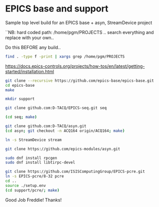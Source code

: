# EPICS base and support

Sample top level build for an EPICS base + asyn, StreamDevice project

``NB: hard coded path: /home/pgm/PROJECTS .. search everything and replace with your own.. 

Do this BEFORE any build..

```bash
find . -type f -print | xargs grep /home/pgm/PROJECTS
```
https://docs.epics-controls.org/projects/how-tos/en/latest/getting-started/installation.html

```bash
git clone --recursive https://github.com/epics-base/epics-base.git
cd epics-base
make

mkdir support

git clone github.com:D-TACQ/EPICS-seq.git seq

(cd seq; make)

git clone github.com:D-TACQ/asyn.git
(cd asyn; git checkout -n ACQ164 origin/ACQ164; make)

ln -s StreamDevice stream

git clone https://github.com/epics-modules/asyn.git

sudo dnf install rpcgen
sudo dnf install libtirpc-devel

git clone https://github.com/ISISComputingGroup/EPICS-pcre.git
ln -s EPICS-pcre/8-32 pcre
cd ..
source ./setup.env 
(cd support/pcre/; make)
```

 Good Job Freddie! Thanks!





